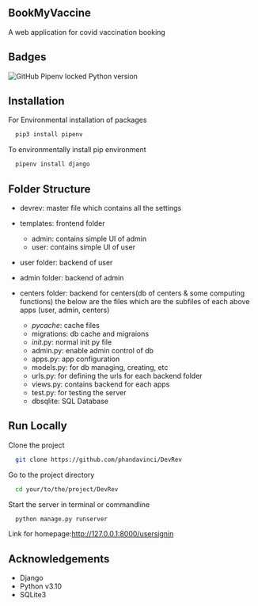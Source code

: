 
## BookMyVaccine

A web application for covid vaccination booking



## Badges


![GitHub Pipenv locked Python version](https://img.shields.io/github/pipenv/locked/python-version/phandavinci/DevRev)
## Installation


For Environmental installation of packages
```bash
  pip3 install pipenv
```

To environmentally install pip environment 

```bash
  pipenv install django
```

## Folder Structure

- devrev: master file which contains all the settings
- templates: frontend folder
    - admin: contains simple UI of admin
    - user: contains simple UI of user

- user folder: backend of user
- admin folder: backend of admin
- centers folder: backend for centers(db of centers & some computing functions)
    the below are the files which are the subfiles of each above apps (user, admin, centers)
    - _pycache_: cache files
    - migrations: db cache and migraions
    - _init_.py: normal init py file
    - admin.py: enable admin control of db
    - apps.py: app configuration
    - models.py: for db managing, creating, etc
    - urls.py: for defining the urls for each backend folder
    - views.py: contains backend for each apps
    - test.py: for testing the server
    - dbsqlite: SQL Database

## Run Locally
Clone the project

```bash
  git clone https://github.com/phandavinci/DevRev
```

Go to the project directory

```bash
  cd your/to/the/project/DevRev
```

Start the server in terminal or commandline

```bash
  python manage.py runserver
```

Link for homepage:http://127.0.0.1:8000/usersignin

## Acknowledgements

 - Django
 - Python v3.10
 - SQLite3

  

